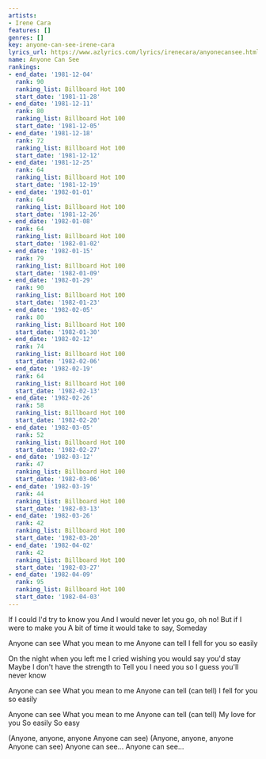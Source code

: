 ```yaml
---
artists:
- Irene Cara
features: []
genres: []
key: anyone-can-see-irene-cara
lyrics_url: https://www.azlyrics.com/lyrics/irenecara/anyonecansee.html
name: Anyone Can See
rankings:
- end_date: '1981-12-04'
  rank: 90
  ranking_list: Billboard Hot 100
  start_date: '1981-11-28'
- end_date: '1981-12-11'
  rank: 80
  ranking_list: Billboard Hot 100
  start_date: '1981-12-05'
- end_date: '1981-12-18'
  rank: 72
  ranking_list: Billboard Hot 100
  start_date: '1981-12-12'
- end_date: '1981-12-25'
  rank: 64
  ranking_list: Billboard Hot 100
  start_date: '1981-12-19'
- end_date: '1982-01-01'
  rank: 64
  ranking_list: Billboard Hot 100
  start_date: '1981-12-26'
- end_date: '1982-01-08'
  rank: 64
  ranking_list: Billboard Hot 100
  start_date: '1982-01-02'
- end_date: '1982-01-15'
  rank: 79
  ranking_list: Billboard Hot 100
  start_date: '1982-01-09'
- end_date: '1982-01-29'
  rank: 90
  ranking_list: Billboard Hot 100
  start_date: '1982-01-23'
- end_date: '1982-02-05'
  rank: 80
  ranking_list: Billboard Hot 100
  start_date: '1982-01-30'
- end_date: '1982-02-12'
  rank: 74
  ranking_list: Billboard Hot 100
  start_date: '1982-02-06'
- end_date: '1982-02-19'
  rank: 64
  ranking_list: Billboard Hot 100
  start_date: '1982-02-13'
- end_date: '1982-02-26'
  rank: 58
  ranking_list: Billboard Hot 100
  start_date: '1982-02-20'
- end_date: '1982-03-05'
  rank: 52
  ranking_list: Billboard Hot 100
  start_date: '1982-02-27'
- end_date: '1982-03-12'
  rank: 47
  ranking_list: Billboard Hot 100
  start_date: '1982-03-06'
- end_date: '1982-03-19'
  rank: 44
  ranking_list: Billboard Hot 100
  start_date: '1982-03-13'
- end_date: '1982-03-26'
  rank: 42
  ranking_list: Billboard Hot 100
  start_date: '1982-03-20'
- end_date: '1982-04-02'
  rank: 42
  ranking_list: Billboard Hot 100
  start_date: '1982-03-27'
- end_date: '1982-04-09'
  rank: 95
  ranking_list: Billboard Hot 100
  start_date: '1982-04-03'
---
```


If I could I'd try to know you
And I would never let you go, oh no!
But if I were to make you
A bit of time it would take to say, Someday

Anyone can see
What you mean to me
Anyone can tell I fell for you so easily

On the night when you left me
I cried wishing you would say you'd stay
Maybe I don't have the strength to
Tell you I need you so
I guess you'll never know

Anyone can see
What you mean to me
Anyone can tell (can tell)
I fell for you so easily

Anyone can see
What you mean to me
Anyone can tell (can tell)
My love for you
So easily
So easy

(Anyone, anyone, anyone
Anyone can see)
(Anyone, anyone, anyone
Anyone can see)
Anyone can see...
Anyone can see...



